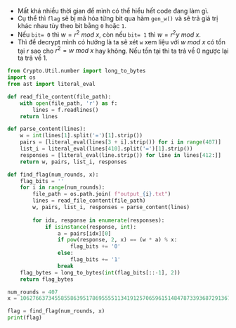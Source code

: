 - Mất khá nhiều thời gian để mình có thể hiểu hết code đang làm gì.
- Cụ thể thì `flag` sẽ bị mã hóa từng bit qua hàm `gen_w()` và sẽ trả giá trị khác nhau tùy theo bit bằng `0` hoặc `1`.
- Nếu `bit= 0` thì $w= r^2\ mod\ x$, còn nếu `bit= 1` thì $w= r^2y\ mod\ x$.
- Thì để decrypt mình có hướng là ta sẽ xét `w` xem liệu với $w\ mod\ x$ có tồn tại $r$ sao cho $r^2= w\ mod\ x$ hay không. Nếu tồn tại thì ta trả về 0 ngược lại ta trả về 1.
```python
from Crypto.Util.number import long_to_bytes
import os
from ast import literal_eval

def read_file_content(file_path):
    with open(file_path, 'r') as f:
        lines = f.readlines()
    return lines

def parse_content(lines):
    w = int(lines[1].split('=')[1].strip()) 
    pairs = [literal_eval(lines[3 + i].strip()) for i in range(407)] 
    list_i = literal_eval(lines[410].split('=')[1].strip()) 
    responses = [literal_eval(line.strip()) for line in lines[412:]]  
    return w, pairs, list_i, responses

def find_flag(num_rounds, x):
    flag_bits = ''
    for i in range(num_rounds):
        file_path = os.path.join( f"output_{i}.txt")
        lines = read_file_content(file_path)
        w, pairs, list_i, responses = parse_content(lines)
        
        for idx, response in enumerate(responses):
            if isinstance(response, int): 
                a = pairs[idx][0]
                if pow(response, 2, x) == (w * a) % x:
                    flag_bits += '0'
                else:
                    flag_bits += '1'
                break
    flag_bytes = long_to_bytes(int(flag_bits[::-1], 2))
    return flag_bytes

num_rounds = 407
x = 106276637345585586395178695555113419125706596151484787339368729136766801222943

flag = find_flag(num_rounds, x)
print(flag)
```
